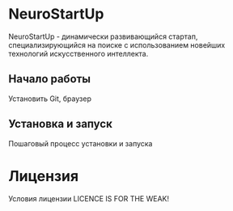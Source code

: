 # NeuroStartUp
NeuroStartUp - динамически развивающийся стартап, специализирующийся на поиске с использованием новейших технологий искусственного интеллекта.


## Начало работы

Установить Git, браузер

## Установка и запуск
Пошаговый процесс установки и запуска

# Лицензия
Условия лицензии
LICENCE IS FOR THE WEAK!

